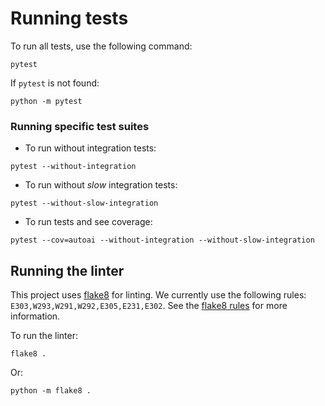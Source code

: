# Running tests

To run all tests, use the following command:

```shell
pytest
```

If `pytest` is not found:

```shell
python -m pytest
```

### Running specific test suites

- To run without integration tests:

```shell
pytest --without-integration
```

- To run without *slow* integration tests:

```shell
pytest --without-slow-integration
```

- To run tests and see coverage:

```shell
pytest --cov=autoai --without-integration --without-slow-integration
```

## Running the linter

This project uses [flake8](https://flake8.pycqa.org/en/latest/) for linting.
We currently use the following rules: `E303,W293,W291,W292,E305,E231,E302`.
See the [flake8 rules](https://www.flake8rules.com/) for more information.

To run the linter:

```shell
flake8 .
```

Or:

```shell
python -m flake8 .
```
